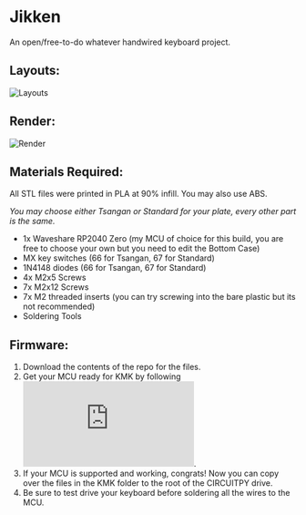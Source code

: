 # Jikken

An open/free-to-do whatever handwired keyboard project.

## Layouts:
![Layouts](https://github.com/Arko9699/trijoy65/blob/main/Resources/Layouts.png?raw=true)

## Render:
![Render](https://github.com/Arko9699/trijoy65/blob/main/Resources/Exploded_View.png?raw=true)

## Materials Required:

All STL files were printed in PLA at 90% infill. You may also use ABS.

*You may choose either Tsangan or Standard for your plate, every other part is the same.*

* 1x Waveshare RP2040 Zero (my MCU of choice for this build, you are free to choose your own but you need to edit the Bottom Case)
* MX key switches (66 for Tsangan, 67 for Standard)
* 1N4148 diodes (66 for Tsangan, 67 for Standard)
* 4x M2x5 Screws
* 7x M2x12 Screws
* 7x M2 threaded inserts (you can try screwing into the bare plastic but its not recommended)
* Soldering Tools

## Firmware:

1. Download the contents of the repo for the files.
2. Get your MCU ready for KMK by following ![this](https://github.com/KMKfw/kmk_firmware/blob/master/docs/en/Getting_Started.md).
3. If your MCU is supported and working, congrats! Now you can copy over the files in the KMK folder to the root of the CIRCUITPY drive.
4. Be sure to test drive your keyboard before soldering all the wires to the MCU.

